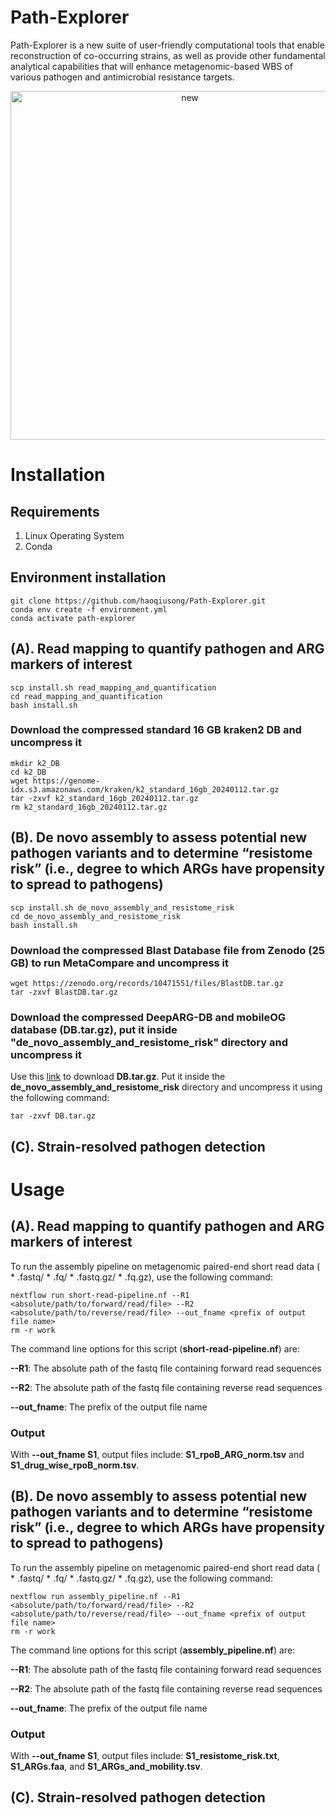 # Path-Explorer

Path-Explorer is a new suite of user-friendly computational tools that enable reconstruction of co-occurring strains, as well as provide other fundamental analytical capabilities that will enhance metagenomic-based WBS of various pathogen and antimicrobial resistance targets.

<div align="center">
	<img width="558" alt="new" src="https://github.com/haoqiusong/Path-Explorer/assets/106828678/c8ff02ff-e917-4a92-896d-386fe066bd78">
</div>

# Installation

## Requirements

1. Linux Operating System
2. Conda

## Environment installation

```
git clone https://github.com/haoqiusong/Path-Explorer.git
conda env create -f environment.yml
conda activate path-explorer
```

## (A). Read mapping to quantify pathogen and ARG markers of interest

```
scp install.sh read_mapping_and_quantification
cd read_mapping_and_quantification
bash install.sh
```

### Download the compressed standard 16 GB kraken2 DB and uncompress it

```
mkdir k2_DB
cd k2_DB
wget https://genome-idx.s3.amazonaws.com/kraken/k2_standard_16gb_20240112.tar.gz
tar -zxvf k2_standard_16gb_20240112.tar.gz
rm k2_standard_16gb_20240112.tar.gz
```

## (B). De novo assembly to assess potential new pathogen variants and to determine “resistome risk” (i.e., degree to which ARGs have propensity to spread to pathogens)

```
scp install.sh de_novo_assembly_and_resistome_risk
cd de_novo_assembly_and_resistome_risk
bash install.sh
```

### Download the compressed Blast Database file from Zenodo (25 GB) to run MetaCompare and uncompress it

```
wget https://zenodo.org/records/10471551/files/BlastDB.tar.gz
tar -zxvf BlastDB.tar.gz
```

### Download the compressed DeepARG-DB and mobileOG database (DB.tar.gz), put it inside "de_novo_assembly_and_resistome_risk" directory and uncompress it

Use this [link](https://drive.google.com/file/d/10YuSxmre1bIg8V6-oAHjBkMcUWGJUmE4/view?usp=drive_link) to download **DB.tar.gz**. Put it inside the **de_novo_assembly_and_resistome_risk** directory and uncompress it using the following command:

```
tar -zxvf DB.tar.gz
```

## (C). Strain-resolved pathogen detection

# Usage

## (A). Read mapping to quantify pathogen and ARG markers of interest

To run the assembly pipeline on metagenomic paired-end short read data ( * .fastq/ * .fq/ * .fastq.gz/ * .fq.gz), use the following command:
```
nextflow run short-read-pipeline.nf --R1 <absolute/path/to/forward/read/file> --R2 <absolute/path/to/reverse/read/file> --out_fname <prefix of output file name>
rm -r work
```

The command line options for this script (**short-read-pipeline.nf**) are:

**--R1**: The absolute path of the fastq file containing forward read sequences

**--R2**: The absolute path of the fastq file containing reverse read sequences

**--out_fname**: The prefix of the output file name

### Output

With **--out_fname S1**, output files include: **S1_rpoB_ARG_norm.tsv** and **S1_drug_wise_rpoB_norm.tsv**.

## (B). De novo assembly to assess potential new pathogen variants and to determine “resistome risk” (i.e., degree to which ARGs have propensity to spread to pathogens)

To run the assembly pipeline on metagenomic paired-end short read data ( * .fastq/ * .fq/ * .fastq.gz/ * .fq.gz), use the following command:

```
nextflow run assembly_pipeline.nf --R1 <absolute/path/to/forward/read/file> --R2 <absolute/path/to/reverse/read/file> --out_fname <prefix of output file name>
rm -r work
```

The command line options for this script (**assembly_pipeline.nf**) are:

**--R1**: The absolute path of the fastq file containing forward read sequences

**--R2**: The absolute path of the fastq file containing reverse read sequences

**--out_fname**: The prefix of the output file name

### Output

With **--out_fname S1**, output files include: **S1_resistome_risk.txt**, **S1_ARGs.faa**, and **S1_ARGs_and_mobility.tsv**.

## (C). Strain-resolved pathogen detection
